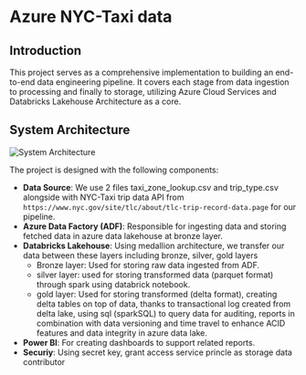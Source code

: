 # Azure NYC-Taxi data

## Introduction
This project serves as a comprehensive implementation to building an end-to-end data engineering pipeline. It covers each stage from data ingestion to processing and finally to storage, utilizing Azure Cloud Services and Databricks Lakehouse Architecture as a core.

## System Architecture
![System Architecture](https://github.com/maihuy-dataguy/Azure-NYC-Taxi-project/blob/main/pics/flow.png)

The project is designed with the following components:

- **Data Source**: We use 2 files taxi_zone_lookup.csv and trip_type.csv alongside with NYC-Taxi trip data API from `https://www.nyc.gov/site/tlc/about/tlc-trip-record-data.page` for our pipeline.
- **Azure Data Factory (ADF)**: Responsible for ingesting data and storing fetched data in azure data lakehouse at bronze layer.
- **Databricks Lakehouse**: Using medallion architecture, we transfer our data between these layers including bronze, silver, gold layers
    - Bronze layer: Used for storing raw data ingested from ADF.
    - silver layer: used for storing transformed data (parquet format) through spark using databrick notebook.
    - gold layer: Used for storing transformed (delta format), creating delta tables on top of data, thanks to transactional log created from delta lake, using sql (sparkSQL) to query data for  auditing, reports in combination with data versioning and time travel to enhance ACID features and data integrity in azure data lake.
- **Power BI**: For creating dashboards to support related reports. 
- **Securiy**: Using secret key, grant access service princle as storage data contributor

